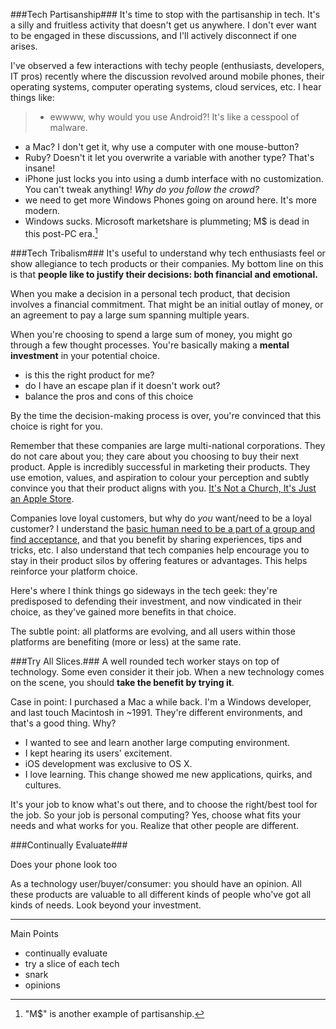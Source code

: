 <!--{Title:"Tech Partisanship Is Stupid", Intro:"Why do you prefer iPhone over Android and Linux over OS X?", PublishedOn:""}-->

###Tech Partisanship###
It's time to stop with the partisanship in tech. It's a silly and fruitless activity that doesn't get us anywhere. I don't ever want to be engaged in these discussions, and I'll actively disconnect if one arises.

I've observed a few interactions with techy people (enthusiasts, developers, IT pros) recently where the discussion revolved around mobile phones, their operating systems, computer operating systems, cloud services, etc. I hear things like:

>- ewwww, why would you use Android?! It's like a cesspool of malware.
- a Mac? I don't get it, why use a computer with one mouse-button?
- Ruby? Doesn't it let you overwrite a variable with another type? That's insane!
- iPhone just locks you into using a dumb interface with no customization. You can't tweak anything! _Why do you follow the crowd?_
- we need to get more Windows Phones going on around here. It's more modern.
- Windows sucks. Microsoft marketshare is plummeting; M$ is dead in this post-PC era.[^ms]


###Tech Tribalism###
It's useful to understand why tech enthusiasts feel or show allegiance to tech products or their companies. My bottom line on this is that **people like to justify their decisions: both financial and emotional.**

When you make a decision in a personal tech product, that decision involves a financial commitment. That might be an initial outlay of money, or an agreement to pay a large sum spanning multiple years.

When you're choosing to spend a large sum of money, you might go through a few thought processes. You're basically making a **mental investment** in your potential choice.

- is this the right product for me?
- do I have an escape plan if it doesn't work out?
- balance the pros and cons of this choice

By the time the decision-making process is over, you're convinced that this choice is right for you. 

Remember that these companies are large multi-national corporations. They do not care about you; they care about you choosing to buy their next product. Apple is incredibly successful in marketing their products. They use emotion, values, and aspiration to colour your perception and subtly convince you that their product aligns with you. [It's Not a Church, It's Just an Apple Store](http://recode.net/2014/01/02/its-not-a-church-its-just-an-apple-store/). 

Companies love loyal customers, but why do *you* want/need to be a loyal customer? I understand the [basic human need to be a part of a group and find acceptance](http://en.wikipedia.org/wiki/Belongingness), and that you benefit by sharing experiences, tips and tricks, etc. I also understand that tech companies help encourage you to stay in their product silos by offering features or advantages. This helps reinforce your platform choice. 

Here's where I think things go sideways in the tech geek: they're predisposed to defending their investment, and now vindicated in their choice, as they've gained more benefits in that choice.

The subtle point: all platforms are evolving, and all users within those platforms are benefiting (more or less) at the same rate. 

###Try All Slices.###
A well rounded tech worker stays on top of technology. Some even consider it their job. When a new technology comes on the scene, you should **take the benefit by trying it**. 

Case in point: I purchased a Mac a while back. I'm a Windows developer, and last touch Macintosh in ~1991. They're different environments, and that's a good thing. Why?

- I wanted to see and learn another large computing environment. 
- I kept hearing its users' excitement.
- iOS development was exclusive to OS X.
- I love learning. This change showed me new applications, quirks, and cultures.

It's your job to know what's out there, and to choose the right/best tool for the job. So your job is personal computing? Yes, choose what fits your needs and what works for you. Realize that other people are different.

###Continually Evaluate###

Does your phone look too 

As a technology user/buyer/consumer: you should have an opinion. All these products are valuable to all different kinds of people who've got all kinds of needs. Look beyond your investment.



-------------------------

Main Points
 
- continually evaluate
- try a slice of each tech
- snark
- opinions
 

[^maybe]: Maybe I'm just around the wrong people.
 tl;dr "don't be a dick" and "respect".
[^ms]: "M$" is another example of partisanship.
